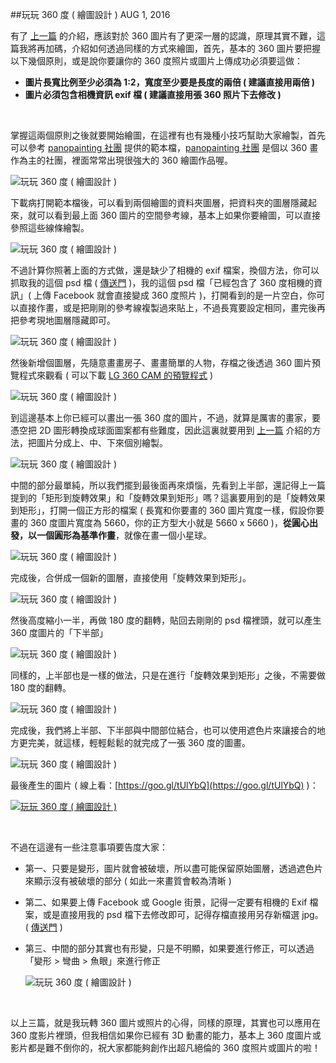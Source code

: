 <!-- @@master  = ../../_layout.html-->

<!-- @@block  =  jsBottom-->

<include src="../../_articles-js.html"></include>

<!-- @@close-->

<!-- @@block  =  css-->

<include src="../../_articles-css.html"></include>

<!-- @@close-->

<!-- @@block  =  articles-social-->

<include src="../../_articles-social.html"></include>

<!-- @@close-->

<!-- @@block  =  articles-footer-->

<include src="../../_articles.html"></include>

<!-- @@close-->

<!-- @@block  =  meta-->

<meta property="article:published_time" content="2016-08-01T23:50:00+01:00">

<meta name="keywords" content="360 photo, panorama, 360 cam"> 

<meta name="description" content="有了上一篇的介紹，應該對於 360 圖片有了更深一層的認識，原理其實不難，這篇我將再加碼，介紹如何透過同樣的方式來繪圖，首先，基本的 360 圖片要把握以下幾個原則">

<meta itemprop="name" content="玩玩 360 度 ( 繪圖設計 ) - OXXO.STUDIO">

<meta itemprop="image" content="http://www.oxxostudio.tw/img/articles/201608/20160801_1_01b.jpg">

<meta itemprop="description" content="有了上一篇的介紹，應該對於 360 圖片有了更深一層的認識，原理其實不難，這篇我將再加碼，介紹如何透過同樣的方式來繪圖，首先，基本的 360 圖片要把握以下幾個原則">

<meta property="og:title" content="玩玩 360 度 ( 繪圖設計 ) - OXXO.STUDIO">

<meta property="og:url" content="http://www.oxxostudio.tw/articles/201608/panorama-360-3.html" target="_blank">

<meta property="og:image" content="http://www.oxxostudio.tw/img/articles/201608/20160801_1_01b.jpg">

<meta property="og:description" content="有了上一篇的介紹，應該對於 360 圖片有了更深一層的認識，原理其實不難，這篇我將再加碼，介紹如何透過同樣的方式來繪圖，首先，基本的 360 圖片要把握以下幾個原則">

<title>玩玩 360 度 ( 繪圖設計 ) - OXXO.STUDIO</title> 

<!-- @@close-->

<!-- @@block  =  articles-content--> 

##玩玩 360 度 ( 繪圖設計 ) <span class="article-date" tag="photo">AUG 1, 2016</span>

有了 [上一篇](http://www.oxxostudio.tw/articles/201608/panorama-360-3.html) 的介紹，應該對於 360 圖片有了更深一層的認識，原理其實不難，這篇我將再加碼，介紹如何透過同樣的方式來繪圖，首先，基本的 360 圖片要把握以下幾個原則，或是說你要讓你的 360 度照片或圖片上傳成功必須要這做：

- **圖片長寬比例至少必須為 1:2，寬度至少要是長度的兩倍 ( 建議直接用兩倍 )**
- **圖片必須包含相機資訊 exif 檔 ( 建議直接用張 360 照片下去修改 )**

<br/>

掌握這兩個原則之後就要開始繪圖，在這裡有也有幾種小技巧幫助大家繪製，首先可以參考 [panopainting 社團](https://www.facebook.com/groups/panopainting/?fref=ts) 提供的範本檔，[panopainting 社團](https://www.facebook.com/groups/panopainting/?fref=ts) 是個以 360 畫作為主的社團，裡面常常出現很強大的 360 繪圖作品喔。

![玩玩 360 度 ( 繪圖設計 ) ](/img/articles/201608/20160801_1_02.jpg)

下載病打開範本檔後，可以看到兩個繪圖的資料夾圖層，把資料夾的圖層隱藏起來，就可以看到最上面 360 圖片的空間參考線，基本上如果你要繪圖，可以直接參照這些線條繪製。

![玩玩 360 度 ( 繪圖設計 ) ](/img/articles/201608/20160801_1_03.jpg)

不過計算你照著上面的方式做，還是缺少了相機的 exif 檔案，換個方法，你可以抓取我的這個 psd 檔 ( [傳送門](/img/articles/201608/360photo.psd) )，我的這個 psd 檔「已經包含了 360 度相機的資訊」( 上傳 Facebook 就會直接變成 360 度照片 )，打開看到的是一片空白，你可以直接作畫，或是把剛剛的參考線複製過來貼上，不過長寬要設定相同，畫完後再把參考現地圖層隱藏即可。

![玩玩 360 度 ( 繪圖設計 ) ](/img/articles/201608/20160801_1_04.jpg)

然後新增個圖層，先隨意畫畫房子、畫畫簡單的人物，存檔之後透過 360 圖片預覽程式來觀看 ( 可以下載 [LG 360 CAM 的預覽程式](http://www.lg.com/tw/support/support-product/lg-LGR105) )

![玩玩 360 度 ( 繪圖設計 ) ](/img/articles/201608/20160801_1_05.jpg)

到這邊基本上你已經可以畫出一張 360 度的圖片，不過，就算是厲害的畫家，要憑空把 2D 圖形轉換成球面圖案都有些難度，因此這裏就要用到 [上一篇](http://www.oxxostudio.tw/articles/201608/panorama-360-3.html) 介紹的方法，把圖片分成上、中、下來個別繪製。

![玩玩 360 度 ( 繪圖設計 ) ](/img/articles/201608/20160801_1_06.jpg)

中間的部分最單純，所以我們擺到最後面再來煩惱，先看到上半部，還記得上一篇提到的「矩形到旋轉效果」和「旋轉效果到矩形」嗎？這裏要用到的是「旋轉效果到矩形」，打開一個正方形的檔案 ( 長寬和你要畫的 360 圖片寬度一樣，假設你要畫的 360 度圖片寬度為 5660，你的正方型大小就是 5660 x 5660 )，**從圓心出發，以一個圓形為基準作畫**，就像在畫一個小星球。

![玩玩 360 度 ( 繪圖設計 ) ](/img/articles/201608/20160801_1_07.jpg)

完成後，合併成一個新的圖層，直接使用「旋轉效果到矩形」。

![玩玩 360 度 ( 繪圖設計 ) ](/img/articles/201608/20160801_1_08.jpg)

然後高度縮小一半，再做 180 度的翻轉，貼回去剛剛的 psd 檔裡頭，就可以產生 360 度圖片的「下半部」

![玩玩 360 度 ( 繪圖設計 ) ](/img/articles/201608/20160801_1_09.jpg)

同樣的，上半部也是一樣的做法，只是在進行「旋轉效果到矩形」之後，不需要做 180 度的翻轉。

![玩玩 360 度 ( 繪圖設計 ) ](/img/articles/201608/20160801_1_10.jpg)

完成後，我們將上半部、下半部與中間部位結合，也可以使用遮色片來讓接合的地方更完美，就這樣，輕輕鬆鬆的就完成了一張 360 度的圖畫。

![玩玩 360 度 ( 繪圖設計 ) ](/img/articles/201608/20160801_1_11.jpg)

最後產生的圖片 ( 線上看：[https://goo.gl/tUlYbQ](https://goo.gl/tUlYbQ) )：

[![玩玩 360 度 ( 繪圖設計 ) ](/img/articles/201608/20160801_1_12.jpg)](https://goo.gl/tUlYbQ)

<br/>

不過在這邊有一些注意事項要告度大家：

- 第一、只要是變形，圖片就會被破壞，所以盡可能保留原始圖層，透過遮色片來顯示沒有被破壞的部分 ( 如此一來畫質會較為清晰 )

- 第二、如果要上傳 Facebook 或 Google 街景，記得一定要有相機的 Exif 檔案，或是直接用我的 psd 檔下去修改即可，記得存檔直接用另存新檔選 jpg。 ( [傳送門](/img/articles/201608/360photo.psd) )

- 第三、中間的部分其實也有形變，只是不明顯，如果要進行修正，可以透過「變形 > 彎曲 > 魚眼」來進行修正

	![玩玩 360 度 ( 繪圖設計 ) ](/img/articles/201608/20160801_1_13.jpg)

<br/>

以上三篇，就是我玩轉 360 圖片或照片的心得，同樣的原理，其實也可以應用在 360 度影片裡頭，但我相信如果你已經有 3D 動畫的能力，基本上 360 度圖片或影片都是難不倒你的，祝大家都能夠創作出超凡絕倫的 360 度照片或圖片的啦！

<br/>

<!-- @@close-->




